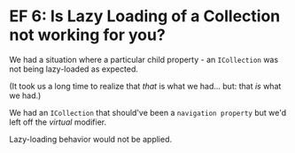 # EF 6: Is Lazy Loading of a Collection not working for you?


We had a situation where a particular child property - an `ICollection` was not being lazy-loaded as expected.

(It took us a long time to realize that *that* is what we had... but: that *is* what we had.)

We had an `ICollection` that should've been a `navigation property` but we'd left off the *virtual* modifier.

Lazy-loading behavior would not be applied.

